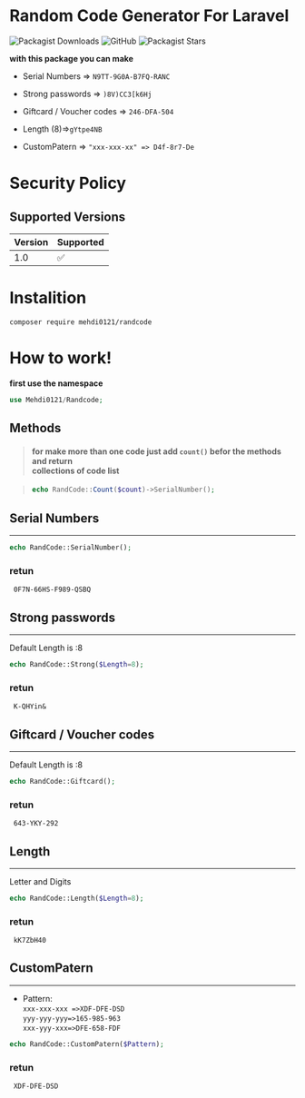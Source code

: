 # Random Code Generator For Laravel
![Packagist Downloads](https://img.shields.io/packagist/dt/mehdi0121/randcode?color=green)
![GitHub](https://img.shields.io/github/license/mehdi0121/randcode)
![Packagist Stars](https://img.shields.io/packagist/stars/mehdi0121/randcode)

**with this package you can make**

* Serial Numbers => `N9TT-9G0A-B7FQ-RANC`

* Strong passwords => `)8V)CC3[k6Hj`

* Giftcard / Voucher codes => `246-DFA-504`

* Length (8)=>`gYtpe4NB`

* CustomPatern => `"xxx-xxx-xx" => D4f-8r7-De`

# Security Policy

## Supported Versions

| Version | Supported          |
| ------- | ------------------ |
| 1.0   | :white_check_mark: |

# Instalition

```
composer require mehdi0121/randcode
```

# How to work!

**first use the namespace**

```php
use Mehdi0121/Randcode;
```

## Methods

> #### for make more than one code just add `count()` befor the methods and return <br> collections of code list


> ```php
>echo RandCode::Count($count)->SerialNumber();
>```


## Serial Numbers
___
```php
echo RandCode::SerialNumber();
```
### retun

```text
 0F7N-66HS-F989-QSBQ
```


## Strong passwords
___
Default Length is :8
```php
echo RandCode::Strong($Length=8);
```
### retun

```text
 K-QHYin&
```

## Giftcard / Voucher codes
___
Default Length is :8
```php
echo RandCode::Giftcard();
```
### retun

```text
 643-YKY-292
```

## Length
___
Letter and Digits
```php
echo RandCode::Length($Length=8);
```
### retun
```text
 kK7ZbH40
```


## CustomPatern
___
- Pattern:<br>
    `xxx-xxx-xxx =>XDF-DFE-DSD `<br>
    `yyy-yyy-yyy=>165-985-963`<br>
    `xxx-yyy-xxx=>DFE-658-FDF`<br>

```php
echo RandCode::CustomPatern($Pattern);
```
### retun

```text
 XDF-DFE-DSD
```
